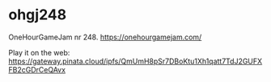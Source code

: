 # ohgj248
OneHourGameJam nr 248. https://onehourgamejam.com/

Play it on the web: https://gateway.pinata.cloud/ipfs/QmUmH8pSr7DBoKtu1Xh1qatt7TdJ2GUFXFB2cGDrCeQAvx 